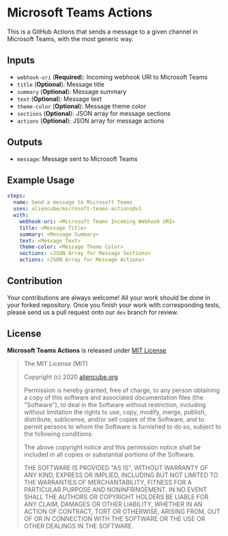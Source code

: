 # Microsoft Teams Actions #

This is a GitHub Actions that sends a message to a given channel in Microsoft Teams, with the most generic way.


## Inputs ##

* `webhook-uri` (**Required**): Incoming webhook URI to Microsoft Teams
* `title` (**Optional**): Message title
* `summary` (**Optional**): Message summary
* `text` (**Optional**): Message text
* `theme-color` (**Optional**): Message theme color
* `sections` (**Optional**): JSON array for message sections
* `actions` (**Optional**): JSON array for message actions

## Outputs ##

* `message`: Message sent to Microsoft Teams


## Example Usage ##

```yaml
steps:
  name: Send a message to Microsoft Teams
  uses: aliencube/microsoft-teams-actions@v1
  with:
    webhook-uri: <Microsoft Teams Incoming Webhook URI>
    title: <Message Title>
    summary: <Message Summary>
    text: <Message Text>
    theme-color: <Message Theme Color>
    sections: <JSON Array for Message Sections>
    actions: <JSON Array for Message Actions>
```


## Contribution ##

Your contributions are always welcome! All your work should be done in your forked repository. Once you finish your work with corresponding tests, please send us a pull request onto our `dev` branch for review.


## License ##

**Microsoft Teams Actions** is released under [MIT License](http://opensource.org/licenses/MIT)

> The MIT License (MIT)
>
> Copyright (c) 2020 [aliencube.org](https://aliencube.org)
> 
> Permission is hereby granted, free of charge, to any person obtaining a copy of this software and associated documentation files (the "Software"), to deal in the Software without restriction, including without limitation the rights to use, copy, modify, merge, publish, distribute, sublicense, and/or sell copies of the Software, and to permit persons to whom the Software is furnished to do so, subject to the following conditions:
> 
> The above copyright notice and this permission notice shall be included in all copies or substantial portions of the Software.
> 
> THE SOFTWARE IS PROVIDED "AS IS", WITHOUT WARRANTY OF ANY KIND, EXPRESS OR IMPLIED, INCLUDING BUT NOT LIMITED TO THE WARRANTIES OF MERCHANTABILITY, FITNESS FOR A PARTICULAR PURPOSE AND NONINFRINGEMENT. IN NO EVENT SHALL THE AUTHORS OR COPYRIGHT HOLDERS BE LIABLE FOR ANY CLAIM, DAMAGES OR OTHER LIABILITY, WHETHER IN AN ACTION OF CONTRACT, TORT OR OTHERWISE, ARISING FROM, OUT OF OR IN CONNECTION WITH THE SOFTWARE OR THE USE OR OTHER DEALINGS IN THE SOFTWARE.
